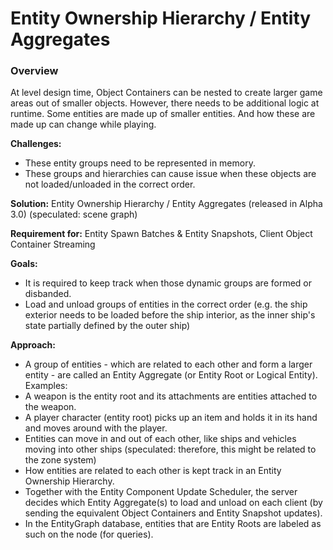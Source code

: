 # Entity Ownership Hierarchy / Entity Aggregates
### Overview
At level design time, Object Containers can be nested to create larger game areas out of smaller objects. However, there needs to be additional logic at runtime. Some entities are made up of smaller entities. And how these are made up can change while playing.

__Challenges:__

* These entity groups need to be represented in memory.
* These groups and hierarchies can cause issue when these objects are not loaded/unloaded in the correct order.

__Solution:__ Entity Ownership Hierarchy / Entity Aggregates (released in Alpha 3.0) (speculated: scene graph)

__Requirement for:__ Entity Spawn Batches & Entity Snapshots, Client Object Container Streaming

__Goals:__

* It is required to keep track when those dynamic groups are formed or disbanded.
* Load and unload groups of entities in the correct order (e.g. the ship exterior needs to be loaded before the ship interior, as the inner ship's state partially defined by the outer ship)

__Approach:__

* A group of entities - which are related to each other and form a larger entity - are called an Entity Aggregate (or Entity Root or Logical Entity). Examples:
* A weapon is the entity root and its attachments are entities attached to the weapon.
* A player character (entity root) picks up an item and holds it in its hand and moves around with the player.
* Entities can move in and out of each other, like ships and vehicles moving into other ships (speculated: therefore, this might be related to the zone system)
* How entities are related to each other is kept track in an Entity Ownership Hierarchy.
* Together with the Entity Component Update Scheduler, the server decides which Entity Aggregate(s) to load and unload on each client (by sending the equivalent Object Containers and Entity Snapshot updates).
* In the EntityGraph database, entities that are Entity Roots are labeled as such on the node (for queries).
